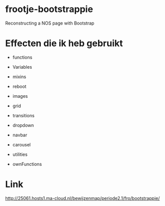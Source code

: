 # frootje-bootstrappie
Reconstructing a NOS page with Bootstrap

# Effecten die ik heb gebruikt
- functions
- Variables
- mixins

- reboot
- images
- grid

- transitions
- dropdown
- navbar

- carousel
- utilities
- ownFunctions

# Link
http://25061.hosts1.ma-cloud.nl/bewijzenmap/periode2.1/fro/bootstrappie/

